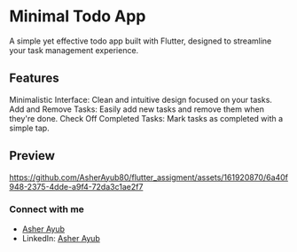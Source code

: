 # Minimal Todo App
   A simple yet effective todo app built with Flutter, designed to streamline your task management experience.



## Features
Minimalistic Interface: Clean and intuitive design focused on your tasks.
Add and Remove Tasks: Easily add new tasks and remove them when they're done.
Check Off Completed Tasks: Mark tasks as completed with a simple tap.

## Preview
https://github.com/AsherAyub80/flutter_assigment/assets/161920870/6a40f948-2375-4dde-a9f4-72da3c1ae2f7

### Connect with me
- [Asher Ayub](https://github.com/AsherAyub80)
- LinkedIn: [Asher Ayub](https://www.linkedin.com/in/asher-ayub-39b376245/)

